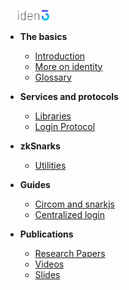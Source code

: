
[<img src="./imgs/iden3-icon2.png" style="width: 50px; margin-left: 20px;">](/)

- **The basics**
    - [Introduction](basics/introduction.md)
	- [More on identity](basics/more-on-identity.md)
	- [Glossary](basics/glossary.md)
- **Services and protocols**

	- [Libraries](services/libraries.md)
	- [Login Protocol](services/login-protocol.md)
- **zkSnarks**
    - [Utilities](zksnarks/utilities.md)

- **Guides**
	- [Circom and snarkjs](guides/circom-and-snarkjs.md)
	- [Centralized login](guides/centralized-login.md)
- **Publications**
	- [Research Papers](publications/publications.md#researchpapers)
	- [Videos](publications/publications.md#videos)
	- [Slides](publications/publications.md#slides)
		


